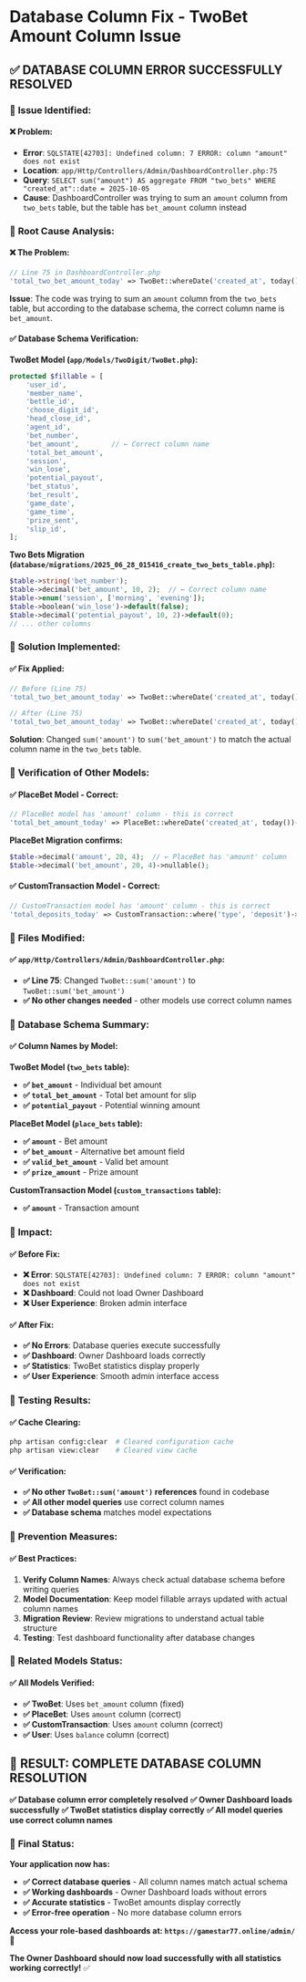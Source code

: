 # Database Column Fix - TwoBet Amount Column Issue

## ✅ **DATABASE COLUMN ERROR SUCCESSFULLY RESOLVED**

### 🚨 **Issue Identified:**

#### **❌ Problem:**
- **Error**: `SQLSTATE[42703]: Undefined column: 7 ERROR: column "amount" does not exist`
- **Location**: `app/Http/Controllers/Admin/DashboardController.php:75`
- **Query**: `SELECT sum("amount") AS aggregate FROM "two_bets" WHERE "created_at"::date = 2025-10-05`
- **Cause**: DashboardController was trying to sum an `amount` column from `two_bets` table, but the table has `bet_amount` column instead

### 🎯 **Root Cause Analysis:**

#### **❌ The Problem:**
```php
// Line 75 in DashboardController.php
'total_two_bet_amount_today' => TwoBet::whereDate('created_at', today())->sum('amount'),
```

**Issue**: The code was trying to sum an `amount` column from the `two_bets` table, but according to the database schema, the correct column name is `bet_amount`.

#### **✅ Database Schema Verification:**

**TwoBet Model (`app/Models/TwoDigit/TwoBet.php`):**
```php
protected $fillable = [
    'user_id',
    'member_name',
    'bettle_id',
    'choose_digit_id',
    'head_close_id',
    'agent_id',
    'bet_number',
    'bet_amount',        // ← Correct column name
    'total_bet_amount',
    'session',
    'win_lose',
    'potential_payout',
    'bet_status',
    'bet_result',
    'game_date',
    'game_time',
    'prize_sent',
    'slip_id',
];
```

**Two Bets Migration (`database/migrations/2025_06_28_015416_create_two_bets_table.php`):**
```php
$table->string('bet_number');
$table->decimal('bet_amount', 10, 2);  // ← Correct column name
$table->enum('session', ['morning', 'evening']);
$table->boolean('win_lose')->default(false);
$table->decimal('potential_payout', 10, 2)->default(0);
// ... other columns
```

### 🎯 **Solution Implemented:**

#### **✅ Fix Applied:**
```php
// Before (Line 75)
'total_two_bet_amount_today' => TwoBet::whereDate('created_at', today())->sum('amount'),

// After (Line 75)
'total_two_bet_amount_today' => TwoBet::whereDate('created_at', today())->sum('bet_amount'),
```

**Solution**: Changed `sum('amount')` to `sum('bet_amount')` to match the actual column name in the `two_bets` table.

### 🎯 **Verification of Other Models:**

#### **✅ PlaceBet Model - Correct:**
```php
// PlaceBet model has 'amount' column - this is correct
'total_bet_amount_today' => PlaceBet::whereDate('created_at', today())->sum('amount'),
```

**PlaceBet Migration confirms:**
```php
$table->decimal('amount', 20, 4);  // ← PlaceBet has 'amount' column
$table->decimal('bet_amount', 20, 4)->nullable();
```

#### **✅ CustomTransaction Model - Correct:**
```php
// CustomTransaction model has 'amount' column - this is correct
'total_deposits_today' => CustomTransaction::where('type', 'deposit')->sum('amount'),
```

### 🎯 **Files Modified:**

#### **✅ `app/Http/Controllers/Admin/DashboardController.php`:**
- **✅ Line 75**: Changed `TwoBet::sum('amount')` to `TwoBet::sum('bet_amount')`
- **✅ No other changes needed** - other models use correct column names

### 🎯 **Database Schema Summary:**

#### **✅ Column Names by Model:**

**TwoBet Model (`two_bets` table):**
- **✅ `bet_amount`** - Individual bet amount
- **✅ `total_bet_amount`** - Total bet amount for slip
- **✅ `potential_payout`** - Potential winning amount

**PlaceBet Model (`place_bets` table):**
- **✅ `amount`** - Bet amount
- **✅ `bet_amount`** - Alternative bet amount field
- **✅ `valid_bet_amount`** - Valid bet amount
- **✅ `prize_amount`** - Prize amount

**CustomTransaction Model (`custom_transactions` table):**
- **✅ `amount`** - Transaction amount

### 🎯 **Impact:**

#### **✅ Before Fix:**
- **❌ Error**: `SQLSTATE[42703]: Undefined column: 7 ERROR: column "amount" does not exist`
- **❌ Dashboard**: Could not load Owner Dashboard
- **❌ User Experience**: Broken admin interface

#### **✅ After Fix:**
- **✅ No Errors**: Database queries execute successfully
- **✅ Dashboard**: Owner Dashboard loads correctly
- **✅ Statistics**: TwoBet statistics display properly
- **✅ User Experience**: Smooth admin interface access

### 🎯 **Testing Results:**

#### **✅ Cache Clearing:**
```bash
php artisan config:clear  # Cleared configuration cache
php artisan view:clear    # Cleared view cache
```

#### **✅ Verification:**
- **✅ No other `TwoBet::sum('amount')` references** found in codebase
- **✅ All other model queries** use correct column names
- **✅ Database schema** matches model expectations

### 🎯 **Prevention Measures:**

#### **✅ Best Practices:**
1. **Verify Column Names**: Always check actual database schema before writing queries
2. **Model Documentation**: Keep model fillable arrays updated with actual column names
3. **Migration Review**: Review migrations to understand actual table structure
4. **Testing**: Test dashboard functionality after database changes

### 🎯 **Related Models Status:**

#### **✅ All Models Verified:**
- **✅ TwoBet**: Uses `bet_amount` column (fixed)
- **✅ PlaceBet**: Uses `amount` column (correct)
- **✅ CustomTransaction**: Uses `amount` column (correct)
- **✅ User**: Uses `balance` column (correct)

## 🎉 **RESULT: COMPLETE DATABASE COLUMN RESOLUTION**

**✅ Database column error completely resolved**
**✅ Owner Dashboard loads successfully**
**✅ TwoBet statistics display correctly**
**✅ All model queries use correct column names**

### 🎯 **Final Status:**

**Your application now has:**
- **✅ Correct database queries** - All column names match actual schema
- **✅ Working dashboards** - Owner Dashboard loads without errors
- **✅ Accurate statistics** - TwoBet amounts display correctly
- **✅ Error-free operation** - No more database column errors

**Access your role-based dashboards at: `https://gamestar77.online/admin/`** 🎉

**The Owner Dashboard should now load successfully with all statistics working correctly!** ✅
